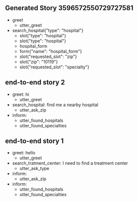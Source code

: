 ## Generated Story 3596572550729727581
* greet
    - utter_greet
* search_hospital{"type": "hospital"}
    - slot{"type": "hospital"}
    - slot{"type": "hospital"}
    - hospital_form   <!-- predicted: action_listen -->
    - form{"name": "hospital_form"}
    - slot{"requested_slot": "zip"}
    - slot{"zip": "10119"}
    - slot{"requested_slot": "specialty"}


## end-to-end story 2
* greet: hi
    - utter_greet   <!-- predicted: action_listen -->
* search_hospital: find me a nearby hospital
    - utter_ask_zip   <!-- predicted: action_listen -->
* inform: 
    - utter_found_hospitals   <!-- predicted: action_listen -->
    - utter_found_specialties   <!-- predicted: action_listen -->


## end-to-end story 1
* greet: hello
    - utter_greet   <!-- predicted: action_listen -->
* search_tratment_center: I need to find a treatment center
    - utter_ask_type   <!-- predicted: action_listen -->
* inform: 
    - utter_ask_zip   <!-- predicted: action_listen -->
* inform: 
    - utter_found_hospitals   <!-- predicted: action_listen -->
    - utter_found_specialties   <!-- predicted: action_listen -->


